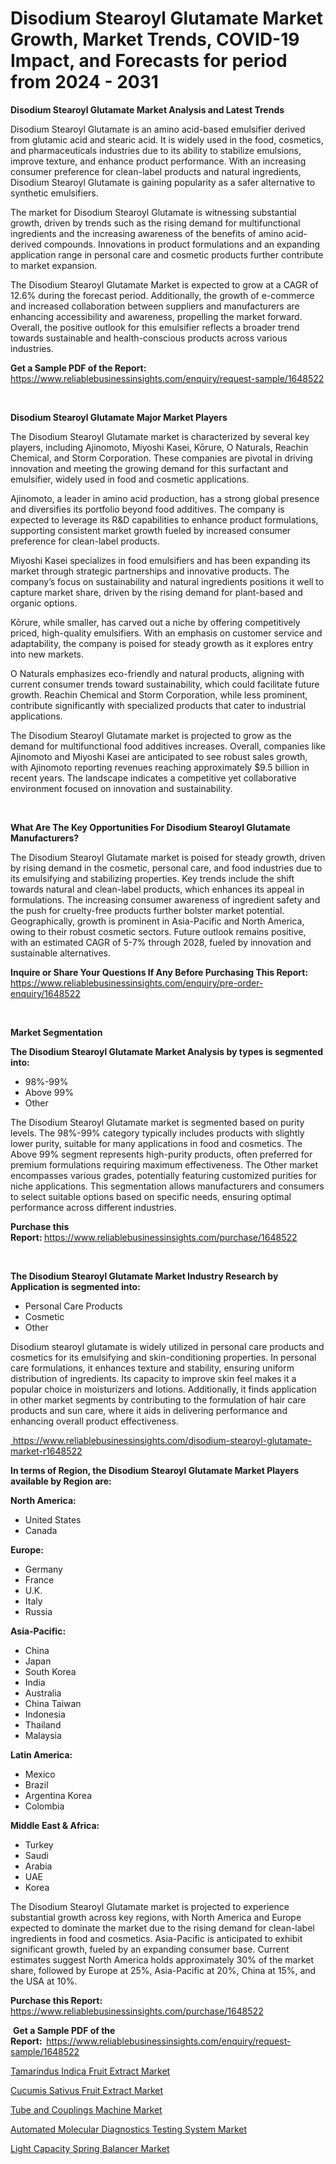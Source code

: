 <p><h1>Disodium Stearoyl Glutamate Market Growth, Market Trends, COVID-19 Impact, and Forecasts for period from 2024 - 2031</h1></p><p><strong>Disodium Stearoyl Glutamate Market Analysis and Latest Trends</strong></p>
<p><p>Disodium Stearoyl Glutamate is an amino acid-based emulsifier derived from glutamic acid and stearic acid. It is widely used in the food, cosmetics, and pharmaceuticals industries due to its ability to stabilize emulsions, improve texture, and enhance product performance. With an increasing consumer preference for clean-label products and natural ingredients, Disodium Stearoyl Glutamate is gaining popularity as a safer alternative to synthetic emulsifiers.</p><p>The market for Disodium Stearoyl Glutamate is witnessing substantial growth, driven by trends such as the rising demand for multifunctional ingredients and the increasing awareness of the benefits of amino acid-derived compounds. Innovations in product formulations and an expanding application range in personal care and cosmetic products further contribute to market expansion.</p><p>The Disodium Stearoyl Glutamate Market is expected to grow at a CAGR of 12.6% during the forecast period. Additionally, the growth of e-commerce and increased collaboration between suppliers and manufacturers are enhancing accessibility and awareness, propelling the market forward. Overall, the positive outlook for this emulsifier reflects a broader trend towards sustainable and health-conscious products across various industries.</p></p>
<p><strong>Get a Sample PDF of the Report:&nbsp;</strong> <a href="https://www.reliablebusinessinsights.com/enquiry/request-sample/1648522?utm_campaign=102&utm_medium=2&utm_source=Github&utm_content=ia&utm_term=10112024&utm_id=disodium-stearoyl-glutamate">https://www.reliablebusinessinsights.com/enquiry/request-sample/1648522</a></p>
<p>&nbsp;</p>
<p><strong>Disodium Stearoyl Glutamate Major Market Players</strong></p>
<p><p>The Disodium Stearoyl Glutamate market is characterized by several key players, including Ajinomoto, Miyoshi Kasei, Kōrure, O Naturals, Reachin Chemical, and Storm Corporation. These companies are pivotal in driving innovation and meeting the growing demand for this surfactant and emulsifier, widely used in food and cosmetic applications.</p><p>Ajinomoto, a leader in amino acid production, has a strong global presence and diversifies its portfolio beyond food additives. The company is expected to leverage its R&D capabilities to enhance product formulations, supporting consistent market growth fueled by increased consumer preference for clean-label products.</p><p>Miyoshi Kasei specializes in food emulsifiers and has been expanding its market through strategic partnerships and innovative products. The company’s focus on sustainability and natural ingredients positions it well to capture market share, driven by the rising demand for plant-based and organic options.</p><p>Kōrure, while smaller, has carved out a niche by offering competitively priced, high-quality emulsifiers. With an emphasis on customer service and adaptability, the company is poised for steady growth as it explores entry into new markets.</p><p>O Naturals emphasizes eco-friendly and natural products, aligning with current consumer trends toward sustainability, which could facilitate future growth. Reachin Chemical and Storm Corporation, while less prominent, contribute significantly with specialized products that cater to industrial applications.</p><p>The Disodium Stearoyl Glutamate market is projected to grow as the demand for multifunctional food additives increases. Overall, companies like Ajinomoto and Miyoshi Kasei are anticipated to see robust sales growth, with Ajinomoto reporting revenues reaching approximately $9.5 billion in recent years. The landscape indicates a competitive yet collaborative environment focused on innovation and sustainability.</p></p>
<p>&nbsp;</p>
<p><strong>What Are The Key Opportunities For Disodium Stearoyl Glutamate Manufacturers?</strong></p>
<p><p>The Disodium Stearoyl Glutamate market is poised for steady growth, driven by rising demand in the cosmetic, personal care, and food industries due to its emulsifying and stabilizing properties. Key trends include the shift towards natural and clean-label products, which enhances its appeal in formulations. The increasing consumer awareness of ingredient safety and the push for cruelty-free products further bolster market potential. Geographically, growth is prominent in Asia-Pacific and North America, owing to their robust cosmetic sectors. Future outlook remains positive, with an estimated CAGR of 5-7% through 2028, fueled by innovation and sustainable alternatives.</p></p>
<p><strong>Inquire or Share Your Questions If Any Before Purchasing This Report:</strong> <a href="https://www.reliablebusinessinsights.com/enquiry/pre-order-enquiry/1648522?utm_campaign=102&utm_medium=2&utm_source=Github&utm_content=ia&utm_term=10112024&utm_id=disodium-stearoyl-glutamate">https://www.reliablebusinessinsights.com/enquiry/pre-order-enquiry/1648522</a></p>
<p>&nbsp;</p>
<p><strong>Market Segmentation</strong></p>
<p><strong>The Disodium Stearoyl Glutamate Market Analysis by types is segmented into:</strong></p>
<p><ul><li>98%-99%</li><li>Above 99%</li><li>Other</li></ul></p>
<p><p>The Disodium Stearoyl Glutamate market is segmented based on purity levels. The 98%-99% category typically includes products with slightly lower purity, suitable for many applications in food and cosmetics. The Above 99% segment represents high-purity products, often preferred for premium formulations requiring maximum effectiveness. The Other market encompasses various grades, potentially featuring customized purities for niche applications. This segmentation allows manufacturers and consumers to select suitable options based on specific needs, ensuring optimal performance across different industries.</p></p>
<p><strong>Purchase this Report:&nbsp;</strong><a href="https://www.reliablebusinessinsights.com/purchase/1648522?utm_campaign=102&utm_medium=2&utm_source=Github&utm_content=ia&utm_term=10112024&utm_id=disodium-stearoyl-glutamate">https://www.reliablebusinessinsights.com/purchase/1648522</a></p>
<p>&nbsp;</p>
<p><strong>The Disodium Stearoyl Glutamate Market Industry Research by Application is segmented into:</strong></p>
<p><ul><li>Personal Care Products</li><li>Cosmetic</li><li>Other</li></ul></p>
<p><p>Disodium stearoyl glutamate is widely utilized in personal care products and cosmetics for its emulsifying and skin-conditioning properties. In personal care formulations, it enhances texture and stability, ensuring uniform distribution of ingredients. Its capacity to improve skin feel makes it a popular choice in moisturizers and lotions. Additionally, it finds application in other market segments by contributing to the formulation of hair care products and sun care, where it aids in delivering performance and enhancing overall product effectiveness.</p></p>
<p><a href="https://www.reliablebusinessinsights.com/disodium-stearoyl-glutamate-market-r1648522?utm_campaign=102&utm_medium=2&utm_source=Github&utm_content=ia&utm_term=10112024&utm_id=disodium-stearoyl-glutamate">&nbsp;https://www.reliablebusinessinsights.com/disodium-stearoyl-glutamate-market-r1648522</a></p>
<p><strong>In terms of Region, the Disodium Stearoyl Glutamate Market Players available by Region are:</strong></p>
<p>
    <p> <strong> North America: </strong>
        <ul>
            <li>United States</li>
            <li>Canada</li>
        </ul>
        </p> 
    <p> <strong> Europe: </strong>
        <ul>
            <li>Germany</li>
            <li>France</li>
            <li>U.K.</li>
            <li>Italy</li>
            <li>Russia</li>
        </ul>
        </p> 
    <p> <strong> Asia-Pacific: </strong>
        <ul>
            <li>China</li>
            <li>Japan</li>
            <li>South Korea</li>
            <li>India</li>
            <li>Australia</li>
            <li>China Taiwan</li>
            <li>Indonesia</li>
            <li>Thailand</li>
            <li>Malaysia</li>
        </ul>
        </p> 
    <p> <strong> Latin America: </strong>
        <ul>
            <li>Mexico</li>
            <li>Brazil</li>
            <li>Argentina Korea</li>
            <li>Colombia</li>
        </ul>
        </p> 
    <p> <strong> Middle East & Africa: </strong>
        <ul>
            <li>Turkey</li>
            <li>Saudi</li>
            <li>Arabia</li>
            <li>UAE</li>
            <li>Korea</li>
        </ul>
    </p>
    </p>
<p><p>The Disodium Stearoyl Glutamate market is projected to experience substantial growth across key regions, with North America and Europe expected to dominate the market due to the rising demand for clean-label ingredients in food and cosmetics. Asia-Pacific is anticipated to exhibit significant growth, fueled by an expanding consumer base. Current estimates suggest North America holds approximately 30% of the market share, followed by Europe at 25%, Asia-Pacific at 20%, China at 15%, and the USA at 10%.</p></p>
<p><strong>Purchase this Report: </strong><a href="https://www.reliablebusinessinsights.com/purchase/1648522?utm_campaign=102&utm_medium=2&utm_source=Github&utm_content=ia&utm_term=10112024&utm_id=disodium-stearoyl-glutamate">https://www.reliablebusinessinsights.com/purchase/1648522</a></p>
<p>&nbsp;<strong>Get a Sample PDF of the Report:&nbsp;&nbsp;</strong><a href="https://www.reliablebusinessinsights.com/enquiry/request-sample/1648522?utm_campaign=102&utm_medium=2&utm_source=Github&utm_content=ia&utm_term=10112024&utm_id=disodium-stearoyl-glutamate">https://www.reliablebusinessinsights.com/enquiry/request-sample/1648522</a></p>
<p><strong></strong></p>
<p><p><a href="https://github.com/laurettae0ac/Market-Research-Report-List-1/blob/main/tamarindus-indica-fruit-extract-market.md?utm_campaign=102&utm_medium=2&utm_source=Github&utm_content=ia&utm_term=10112024&utm_id=disodium-stearoyl-glutamate">Tamarindus Indica Fruit Extract Market</a></p><p><a href="https://github.com/fratgqppizur/Market-Research-Report-List-1/blob/main/cucumis-sativus-fruit-extract-market.md?utm_campaign=102&utm_medium=2&utm_source=Github&utm_content=ia&utm_term=10112024&utm_id=disodium-stearoyl-glutamate">Cucumis Sativus Fruit Extract Market</a></p><p><a href="https://www.linkedin.com/pulse/tube-couplings-machine-value-chain-analysis-from-raw-materials-vyxbe?utm_campaign=102&utm_medium=2&utm_source=Github&utm_content=ia&utm_term=10112024&utm_id=disodium-stearoyl-glutamate">Tube and Couplings Machine Market</a></p><p><a href="https://issuu.com/reportprime-2/docs/automated-molecular-diagnostics-tes_4012336d73680f?utm_campaign=102&utm_medium=2&utm_source=Github&utm_content=ia&utm_term=10112024&utm_id=disodium-stearoyl-glutamate">Automated Molecular Diagnostics Testing System Market</a></p><p><a href="https://www.linkedin.com/pulse/consumer-behavior-shifts-light-capacity-spring-balancer-xaa2e?utm_campaign=102&utm_medium=2&utm_source=Github&utm_content=ia&utm_term=10112024&utm_id=disodium-stearoyl-glutamate">Light Capacity Spring Balancer Market</a></p></p>